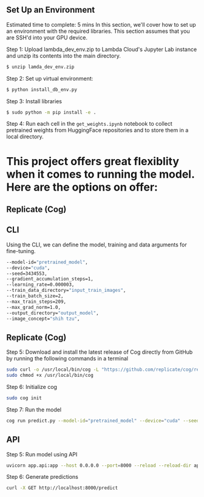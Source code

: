 ## Set Up an Environment
Estimated time to complete: 5 mins
In this section, we'll cover how to set up an environment with the required libraries. This section assumes that you are SSH'd into your GPU device.

Step 1: Upload lambda_dev_env.zip to Lambda Cloud's Jupyter Lab instance and unzip its contents into the main directory.
```bash
$ unzip lamda_dev_env.zip
```

Step 2: Set up virtual environment:
```bash
$ python install_db_env.py
```

Step 3: Install libraries
```bash
$ sudo python -m pip install -e .
```

Step 4: Run each cell in the `get_weights.ipynb` notebook to collect pretrained weights from HuggingFace repositories and to store them in a local directory.

# This project offers great flexiblity when it comes to running the model. Here are the options on offer:

## Replicate (Cog)


## CLI
Using the CLI, we can define the model, training and data arguments for fine-tuning.
```bash
--model-id="pretrained_model",
--device="cuda",
--seed=3434553,
--gradient_accumulation_steps=1,
--learning_rate=0.000003,
--train_data_directory="input_train_images",
--train_batch_size=2,
--max_train_steps=209,
--max_grad_norm=1.0,
--output_directory="output_model",
--image_concept="shih tzu",
```

## Replicate (Cog)
Step 5: Download and install the latest release of Cog directly from GitHub by running the following commands in a terminal
```bash
sudo curl -o /usr/local/bin/cog -L "https://github.com/replicate/cog/releases/latest/download/cog_$(uname -s)_$(uname -m)"
sudo chmod +x /usr/local/bin/cog
```
Step 6: Initialize cog
```bash
sudo cog init
```
Step 7: Run the model
```bash
cog run predict.py --model-id="pretrained_model" --device="cuda" --seed=3434553 --gradient_accumulation_steps=1 --learning_rate=0.000003 --train_data_directory="input_train_images" --train_batch_size=2 --max_train_steps=209 --max_grad_norm=1.0 --output_directory="output_model" --image_concept="shih tzu"
```

## API
Step 5: Run model using API
```bash
uvicorn app.api:app --host 0.0.0.0 --port=8000 --reload --reload-dir app
```
Step 6: Generate predictions
```bash
curl -X GET http://localhost:8000/predict
```